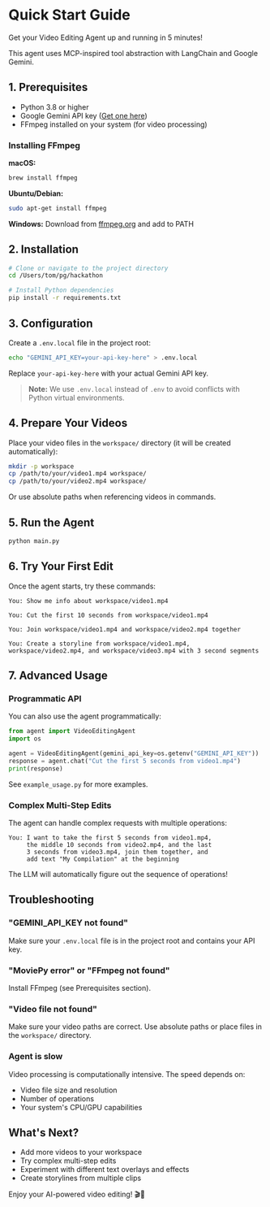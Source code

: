 # Quick Start Guide

Get your Video Editing Agent up and running in 5 minutes!

This agent uses MCP-inspired tool abstraction with LangChain and Google Gemini.

## 1. Prerequisites

- Python 3.8 or higher
- Google Gemini API key ([Get one here](https://makersuite.google.com/app/apikey))
- FFmpeg installed on your system (for video processing)

### Installing FFmpeg

**macOS:**
```bash
brew install ffmpeg
```

**Ubuntu/Debian:**
```bash
sudo apt-get install ffmpeg
```

**Windows:**
Download from [ffmpeg.org](https://ffmpeg.org/download.html) and add to PATH

## 2. Installation

```bash
# Clone or navigate to the project directory
cd /Users/tom/pg/hackathon

# Install Python dependencies
pip install -r requirements.txt
```

## 3. Configuration

Create a `.env.local` file in the project root:

```bash
echo "GEMINI_API_KEY=your-api-key-here" > .env.local
```

Replace `your-api-key-here` with your actual Gemini API key.

> **Note:** We use `.env.local` instead of `.env` to avoid conflicts with Python virtual environments.

## 4. Prepare Your Videos

Place your video files in the `workspace/` directory (it will be created automatically):

```bash
mkdir -p workspace
cp /path/to/your/video1.mp4 workspace/
cp /path/to/your/video2.mp4 workspace/
```

Or use absolute paths when referencing videos in commands.

## 5. Run the Agent

```bash
python main.py
```

## 6. Try Your First Edit

Once the agent starts, try these commands:

```
You: Show me info about workspace/video1.mp4
```

```
You: Cut the first 10 seconds from workspace/video1.mp4
```

```
You: Join workspace/video1.mp4 and workspace/video2.mp4 together
```

```
You: Create a storyline from workspace/video1.mp4, workspace/video2.mp4, and workspace/video3.mp4 with 3 second segments
```

## 7. Advanced Usage

### Programmatic API

You can also use the agent programmatically:

```python
from agent import VideoEditingAgent
import os

agent = VideoEditingAgent(gemini_api_key=os.getenv("GEMINI_API_KEY"))
response = agent.chat("Cut the first 5 seconds from video1.mp4")
print(response)
```

See `example_usage.py` for more examples.

### Complex Multi-Step Edits

The agent can handle complex requests with multiple operations:

```
You: I want to take the first 5 seconds from video1.mp4, 
     the middle 10 seconds from video2.mp4, and the last 
     3 seconds from video3.mp4, join them together, and 
     add text "My Compilation" at the beginning
```

The LLM will automatically figure out the sequence of operations!

## Troubleshooting

### "GEMINI_API_KEY not found"
Make sure your `.env.local` file is in the project root and contains your API key.

### "MoviePy error" or "FFmpeg not found"
Install FFmpeg (see Prerequisites section).

### "Video file not found"
Make sure your video paths are correct. Use absolute paths or place files in the `workspace/` directory.

### Agent is slow
Video processing is computationally intensive. The speed depends on:
- Video file size and resolution
- Number of operations
- Your system's CPU/GPU capabilities

## What's Next?

- Add more videos to your workspace
- Try complex multi-step edits
- Experiment with different text overlays and effects
- Create storylines from multiple clips

Enjoy your AI-powered video editing! 🎬🤖

